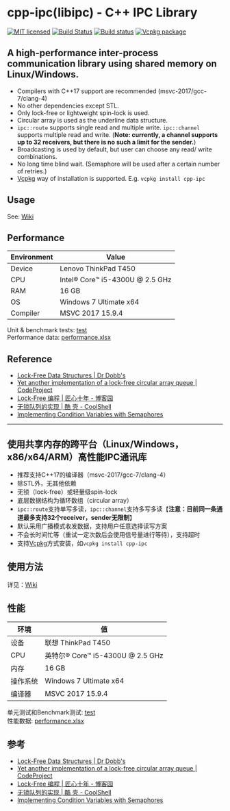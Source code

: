 # cpp-ipc(libipc) - C++ IPC Library

[![MIT licensed](https://img.shields.io/badge/license-MIT-blue.svg)](https://github.com/mutouyun/cpp-ipc/blob/master/LICENSE)
[![Build Status](https://github.com/mutouyun/cpp-ipc/actions/workflows/c-cpp.yml/badge.svg)](https://github.com/mutouyun/cpp-ipc/actions)
[![Build status](https://ci.appveyor.com/api/projects/status/github/mutouyun/cpp-ipc?branch=master&svg=true)](https://ci.appveyor.com/project/mutouyun/cpp-ipc)
[![Vcpkg package](https://img.shields.io/badge/Vcpkg-package-blueviolet)](https://github.com/microsoft/vcpkg/tree/master/ports/cpp-ipc)

## A high-performance inter-process communication library using shared memory on Linux/Windows.

 * Compilers with C++17 support are recommended (msvc-2017/gcc-7/clang-4)
 * No other dependencies except STL.
 * Only lock-free or lightweight spin-lock is used.
 * Circular array is used as the underline data structure.
 * `ipc::route` supports single read and multiple write. `ipc::channel` supports multiple read and write. (**Note: currently, a channel supports up to 32 receivers, but there is no such a limit for the sender.**) 
 * Broadcasting is used by default, but user can choose any read/ write combinations.
 * No long time blind wait. (Semaphore will be used after a certain number of retries.) 
 * [Vcpkg](https://github.com/microsoft/vcpkg/blob/master/README.md) way of installation is supported. E.g. `vcpkg install cpp-ipc`

## Usage

See: [Wiki](https://github.com/mutouyun/cpp-ipc/wiki)

## Performance

 Environment | Value
 ------ | ------
 Device | Lenovo ThinkPad T450
 CPU | Intel® Core™ i5-4300U @ 2.5 GHz
 RAM | 16 GB
 OS | Windows 7 Ultimate x64
 Compiler | MSVC 2017 15.9.4

Unit & benchmark tests: [test](test)  
Performance data: [performance.xlsx](performance.xlsx)

## Reference

 * [Lock-Free Data Structures | Dr Dobb's](http://www.drdobbs.com/lock-free-data-structures/184401865)
 * [Yet another implementation of a lock-free circular array queue | CodeProject](https://www.codeproject.com/Articles/153898/Yet-another-implementation-of-a-lock-free-circular)
 * [Lock-Free 编程 | 匠心十年 - 博客园](http://www.cnblogs.com/gaochundong/p/lock_free_programming.html)
 * [无锁队列的实现 | 酷 壳 - CoolShell](https://coolshell.cn/articles/8239.html)
 * [Implementing Condition Variables with Semaphores](https://www.microsoft.com/en-us/research/wp-content/uploads/2004/12/ImplementingCVs.pdf)

------


## 使用共享内存的跨平台（Linux/Windows，x86/x64/ARM）高性能IPC通讯库

 * 推荐支持C++17的编译器（msvc-2017/gcc-7/clang-4）
 * 除STL外，无其他依赖
 * 无锁（lock-free）或轻量级spin-lock
 * 底层数据结构为循环数组（circular array）
 * `ipc::route`支持单写多读，`ipc::channel`支持多写多读【**注意：目前同一条通道最多支持32个receiver，sender无限制**】
 * 默认采用广播模式收发数据，支持用户任意选择读写方案
 * 不会长时间忙等（重试一定次数后会使用信号量进行等待），支持超时
 * 支持[Vcpkg](https://github.com/microsoft/vcpkg/blob/master/README_zh_CN.md)方式安装，如`vcpkg install cpp-ipc`

## 使用方法

详见：[Wiki](https://github.com/mutouyun/cpp-ipc/wiki)

## 性能

| 环境     | 值                               |
| -------- | -------------------------------- |
| 设备     | 联想 ThinkPad T450               |
| CPU      | 英特尔® Core™ i5-4300U @ 2.5 GHz |
| 内存     | 16 GB                            |
| 操作系统 | Windows 7 Ultimate x64           |
| 编译器   | MSVC 2017 15.9.4                 |

单元测试和Benchmark测试: [test](test)  
性能数据: [performance.xlsx](performance.xlsx)

## 参考

 * [Lock-Free Data Structures | Dr Dobb's](http://www.drdobbs.com/lock-free-data-structures/184401865)
 * [Yet another implementation of a lock-free circular array queue | CodeProject](https://www.codeproject.com/Articles/153898/Yet-another-implementation-of-a-lock-free-circular)
 * [Lock-Free 编程 | 匠心十年 - 博客园](http://www.cnblogs.com/gaochundong/p/lock_free_programming.html)
 * [无锁队列的实现 | 酷 壳 - CoolShell](https://coolshell.cn/articles/8239.html)
 * [Implementing Condition Variables with Semaphores](https://www.microsoft.com/en-us/research/wp-content/uploads/2004/12/ImplementingCVs.pdf)

